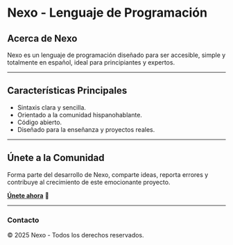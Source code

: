 # Nexo - Lenguaje de Programación

## Acerca de Nexo
Nexo es un lenguaje de programación diseñado para ser accesible, simple y totalmente en español, ideal para principiantes y expertos.

---

## Características Principales
- Sintaxis clara y sencilla.
- Orientado a la comunidad hispanohablante.
- Código abierto.
- Diseñado para la enseñanza y proyectos reales.

---

## Únete a la Comunidad
Forma parte del desarrollo de Nexo, comparte ideas, reporta errores y contribuye al crecimiento de este emocionante proyecto.

[**Únete ahora**](github.com/NexoProject/NexoProject) 🚀

---

### Contacto
&copy; 2025 Nexo - Todos los derechos reservados.
